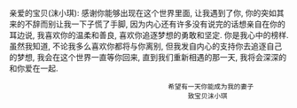 亲爱的宝贝(沫小琪):
  感谢你能够出现在这个世界里面, 让我遇到了你, 
  你的突如其来的不辞而别让我一下子慌了手脚, 
  因为内心还有许多没有说完的话想亲自在你的耳边说, 
  我喜欢你的温柔和善良, 喜欢你追逐梦想的勇敢和坚定. 
  你是我心中的榜样. 虽然我知道, 不论我多么喜欢你都将与你离别, 
  但我发自内心的支持你去追逐自己的梦想, 我会在这个世界一直等你回来, 
  直到我们重新相遇的那一天, 我将会深深的和你爱在一起.


                                            希望有一天你能成为我的妻子
                                                 致宝贝沫小琪    
